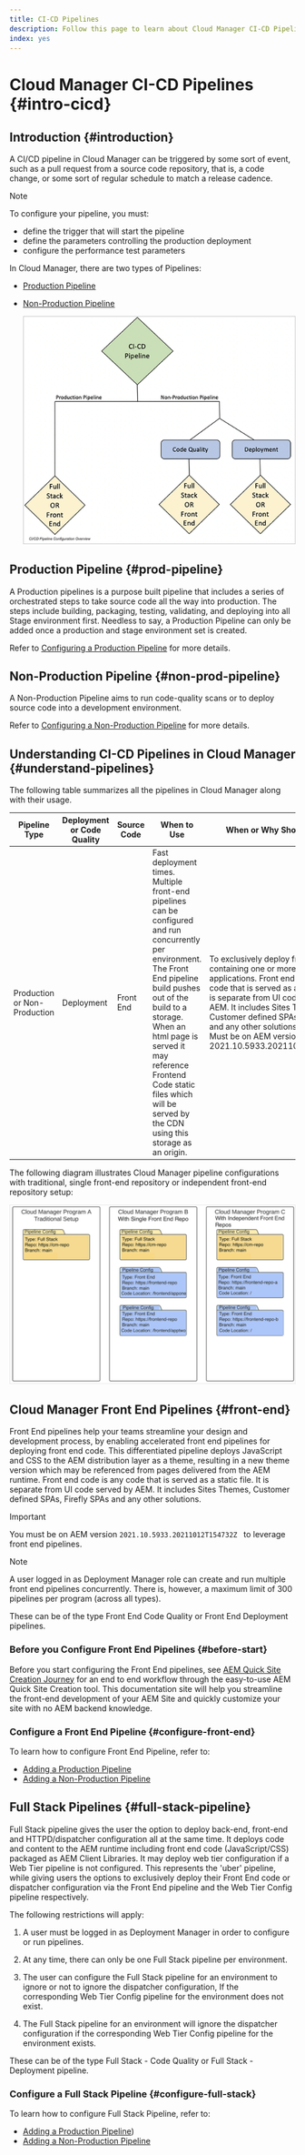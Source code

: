 ```yaml
---
title: CI-CD Pipelines
description: Follow this page to learn about Cloud Manager CI-CD Pipelines
index: yes
---
```


# Cloud Manager CI-CD Pipelines {#intro-cicd}

## Introduction {#introduction}

A CI/CD pipeline in Cloud Manager can be triggered by some sort of event, such as a pull request from a source code repository, that is, a code change, or some sort of regular schedule to match a release cadence.

>[!NOTE]
>To configure your pipeline, you must:
>* define the trigger that will start the pipeline
>* define the parameters controlling the production deployment
>* configure the performance test parameters

In Cloud Manager, there are two types of Pipelines:

* [Production Pipeline](#prod-pipeline)
* [Non-Production Pipeline](#non-prod-pipeline)

   ![](/help/implementing/cloud-manager/assets/configure-pipeline/ci-cd-config1.png)


## Production Pipeline {#prod-pipeline}

A Production pipelines is a purpose built pipeline that includes a series of orchestrated steps to take source code all the way into production. The steps include building, packaging, testing, validating, and deploying into all Stage environment first. Needless to say, a Production Pipeline can only be added once a production and stage environment set is created.

Refer to [Configuring a Production Pipeline](/help/implementing/cloud-manager/configuring-pipelines/configuring-production-pipelines.md) for more details.


## Non-Production Pipeline {#non-prod-pipeline}

A Non-Production Pipeline aims to run code-quality scans or to deploy source code into a development environment. 

Refer to [Configuring a Non-Production Pipeline](/help/implementing/cloud-manager/configuring-pipelines/configuring-non-production-pipelines.md) for more details.

## Understanding CI-CD Pipelines in Cloud Manager {#understand-pipelines}

The following table summarizes all the pipelines in Cloud Manager along with their usage.

|Pipeline Type|Deployment or Code Quality|Source Code|When to Use|When or Why Should I use?|
|--- |--- |--- |---|---|
|Production or Non-Production|Deployment|Front End|Fast deployment times.<br>Multiple front-end pipelines can be configured and run concurrently per environment.<br>The Front End pipeline build pushes out of the build to a storage. When an html page is served it may reference Frontend Code static files which will be served by the CDN using this storage as an origin.|To exclusively deploy front end code containing one or more clientside UI applications. Front end code is any code that is served as a static file. It is separate from UI code served by AEM. It includes Sites Themes, Customer defined SPAs, Firefly SPAs and any other solutions.<br>Must be on AEM version 2021.10.5933.20211012T154732Z|

The following diagram illustrates Cloud Manager pipeline configurations with traditional, single front-end repository or independent front-end repository setup:

![](/help/implementing/cloud-manager/assets/configure-pipeline/cm-setup.png)

## Cloud Manager Front End Pipelines {#front-end}

Front End  pipelines help your teams streamline your design and development process, by enabling accelerated front end  pipelines for deploying front end code. This differentiated pipeline deploys JavaScript and CSS to the AEM distribution layer as a theme, resulting in a new theme version which may be referenced from pages delivered from the AEM runtime. Front end code is any code that is served as a static file. It is separate from UI code served by AEM. It includes Sites Themes, Customer defined SPAs, Firefly SPAs and any other solutions. 

>[!IMPORTANT]
>You must be on AEM version `2021.10.5933.20211012T154732Z ` to leverage front end pipelines.

>[!NOTE]
>A user logged in as Deployment Manager role can create and run multiple front end pipelines concurrently. There is, however, a maximum limit of 300 pipelines per program (across all types).

These can be of the type Front End Code Quality or Front End Deployment pipelines.

### Before you Configure Front End Pipelines {#before-start}

Before you start configuring the Front End pipelines, see [AEM Quick Site Creation Journey](https://experienceleague.adobe.com/docs/experience-manager-cloud-service/sites-journey/quick-site/overview.html) for an end to end workflow through the easy-to-use AEM Quick Site Creation tool. This documentation site will help you streamline the front-end development of your AEM Site and quickly customize your site with no AEM backend knowledge.

### Configure a Front End Pipeline {#configure-front-end}

To learn how to configure Front End Pipeline, refer to:

* [Adding a Production Pipeline](/help/implementing/cloud-manager/configuring-pipelines/configuring-production-pipelines.md#adding-production-pipeline)
* [Adding a Non-Production Pipeline](/help/implementing/cloud-manager/configuring-pipelines/configuring-non-production-pipelines.md#adding-non-production-pipeline)

## Full Stack Pipelines {#full-stack-pipeline}

Full Stack pipeline gives the user the option to deploy back-end, front-end and HTTPD/dispatcher configuration all at the same time.  It deploys code and content to the AEM runtime including front end code (JavaScript/CSS) packaged as AEM Client Libraries. It may deploy web tier configuration if a Web Tier pipeline is not configured. This represents the 'uber' pipeline, while giving users the options to exclusively deploy their Front End code or dispatcher configuration via the Front End pipeline and the Web Tier Config pipeline respectively.

The following restrictions will apply:

1. A user must be logged in as Deployment Manager in order to configure or run pipelines.

1. At any time, there can only be one Full Stack pipeline per environment.

1. The user can configure the Full Stack pipeline for an environment to ignore or not to ignore the dispatcher configuration, If the corresponding Web Tier Config pipeline for the environment does not exist. 

1. The Full Stack pipeline for an environment will ignore the dispatcher configuration if the corresponding Web Tier Config pipeline for the environment exists.  

These can be of the type Full Stack - Code Quality or Full Stack - Deployment pipeline.

### Configure a Full Stack Pipeline {#configure-full-stack}

To learn how to configure Full Stack Pipeline, refer to:

* [Adding a Production Pipeline](/help/implementing/cloud-manager/configuring-pipelines/configuring-production-pipelines.md#adding-production-pipeline))
* [Adding a Non-Production Pipeline](/help/implementing/cloud-manager/configuring-pipelines/configuring-non-production-pipelines.md#adding-non-production-pipeline)